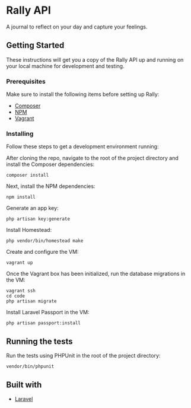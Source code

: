 # Rally API

A journal to reflect on your day and capture your feelings.

## Getting Started

These instructions will get you a copy of the Rally API up and running on your local machine for development and testing.

### Prerequisites

Make sure to install the following items before setting up Rally:

* [Composer](https://getcomposer.org/download/)
* [NPM](https://www.npmjs.com/get-npm)
* [Vagrant](https://www.vagrantup.com/docs/installation/)

### Installing

Follow these steps to get a development environment running:

After cloning the repo, navigate to the root of the project directory and install the Composer dependencies:

```shell
composer install
```

Next, install the NPM dependencies:

```shell
npm install
```

Generate an app key:

```shell
php artisan key:generate
```

Install Homestead:

```shell
php vendor/bin/homestead make
```

Create and configure the VM:

```shell
vagrant up
```

Once the Vagrant box has been initialized, run the database migrations in the VM:

```shell
vagrant ssh
cd code
php artisan migrate
```

Install Laravel Passport in the VM:

```shell
php artisan passport:install
```

## Running the tests

Run the tests using PHPUnit in the root of the project directory:

```shell
vendor/bin/phpunit
```

## Built with

* [Laravel](https://laravel.com)
